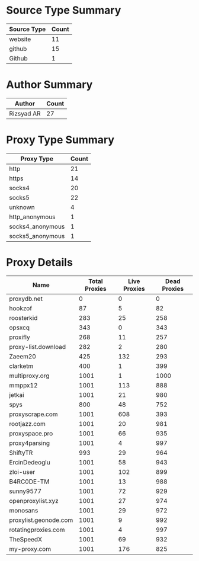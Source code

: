 # Source Type Summary

| Source Type | Count |
|-------------|-------|
| website | 11 |
| github | 15 |
| Github | 1 |


# Author Summary

| Author | Count |
|--------|-------|
| Rizsyad AR | 27 |


# Proxy Type Summary

| Proxy Type | Count |
|------------|-------|
| http | 21 |
| https | 14 |
| socks4 | 20 |
| socks5 | 22 |
| unknown | 4 |
| http_anonymous | 1 |
| socks4_anonymous | 1 |
| socks5_anonymous | 1 |


# Proxy Details

| Name | Total Proxies | Live Proxies | Dead Proxies |
|------|---------------|--------------|---------------|
| proxydb.net | 0 | 0 | 0 |
| hookzof | 87 | 5 | 82 |
| roosterkid | 283 | 25 | 258 |
| opsxcq | 343 | 0 | 343 |
| proxifly | 268 | 11 | 257 |
| proxy-list.download | 282 | 2 | 280 |
| Zaeem20 | 425 | 132 | 293 |
| clarketm | 400 | 1 | 399 |
| multiproxy.org | 1001 | 1 | 1000 |
| mmppx12 | 1001 | 113 | 888 |
| jetkai | 1001 | 21 | 980 |
| spys | 800 | 48 | 752 |
| proxyscrape.com | 1001 | 608 | 393 |
| rootjazz.com | 1001 | 20 | 981 |
| proxyspace.pro | 1001 | 66 | 935 |
| proxy4parsing | 1001 | 4 | 997 |
| ShiftyTR | 993 | 29 | 964 |
| ErcinDedeoglu | 1001 | 58 | 943 |
| zloi-user | 1001 | 102 | 899 |
| B4RC0DE-TM | 1001 | 13 | 988 |
| sunny9577 | 1001 | 72 | 929 |
| openproxylist.xyz | 1001 | 27 | 974 |
| monosans | 1001 | 29 | 972 |
| proxylist.geonode.com | 1001 | 9 | 992 |
| rotatingproxies.com | 1001 | 4 | 997 |
| TheSpeedX | 1001 | 69 | 932 |
| my-proxy.com | 1001 | 176 | 825 |
